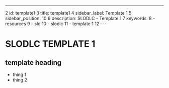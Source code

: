 ---
  2 id: template1
  3 title: template1
  4 sidebar_label: Template 1
  5 sidebar_position: 10
  6 description: SLODLC - Template 1
  7 keywords:
  8   - resources
  9   - slo
 10   - slodlc
 11   - template 1
 12 ---

# SLODLC TEMPLATE 1

## template heading
- thing 1
- thing 2
